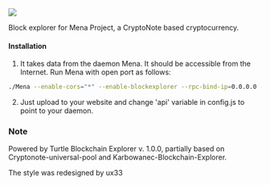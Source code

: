 <img src="https://camo.githubusercontent.com/d344c9e18b69f96502f3bf61b0dedc1ca9603af3/68747470733a2f2f6b727970746f6b726f6e612e73652f77702d636f6e74656e742f75706c6f6164732f323031392f30372f786b722d6c6f676f2d626c61636b2d746578742e706e67">

Block explorer for Mena Project, a CryptoNote based cryptocurrency.

#### Installation

1) It takes data from the daemon Mena. It should be accessible from the Internet. Run Mena with open port as follows:
```bash
./Mena --enable-cors="*" --enable-blockexplorer --rpc-bind-ip=0.0.0.0 --rpc-bind-port=11898
```
2) Just upload to your website and change 'api' variable in config.js to point to your daemon.


### Note

Powered by Turtle Blockchain Explorer v. 1.0.0, partially based on Cryptonote-universal-pool and Karbowanec-Blockchain-Explorer.

The style was redesigned by ux33
